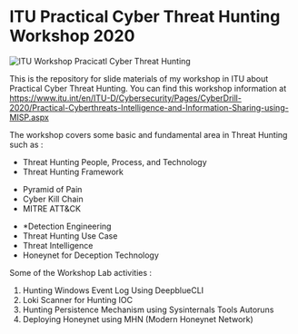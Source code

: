 # ITU Practical Cyber Threat Hunting Workshop 2020

![ITU Workshop Pracicatl Cyber Threat Hunting](https://github.com/digitoktavianto/slide-presentation/raw/main/ITU-Cyber-Threat-Hunting-Worskhop-2020/ITU-Practical-Cyber-Threat-Hunting.jpg)

This is the repository for slide materials of my workshop in ITU about Practical Cyber Threat Hunting. You can find this workshop information at https://www.itu.int/en/ITU-D/Cybersecurity/Pages/CyberDrill-2020/Practical-Cyberthreats-Intelligence-and-Information-Sharing-using-MISP.aspx

The workshop covers some basic and fundamental area in Threat Hunting such as :

* Threat Hunting People, Process, and Technology
* Threat Hunting Framework
- Pyramid of Pain
- Cyber Kill Chain
- MITRE ATT&CK
* *Detection Engineering
* Threat Hunting Use Case
* Threat Intelligence
* Honeynet for Deception Technology

Some of the Workshop Lab activities :
1. Hunting Windows Event Log Using DeepblueCLI
2. Loki Scanner for Hunting IOC
3. Hunting Persistence Mechanism using Sysinternals Tools Autoruns
4. Deploying Honeynet using MHN (Modern Honeynet Network)
